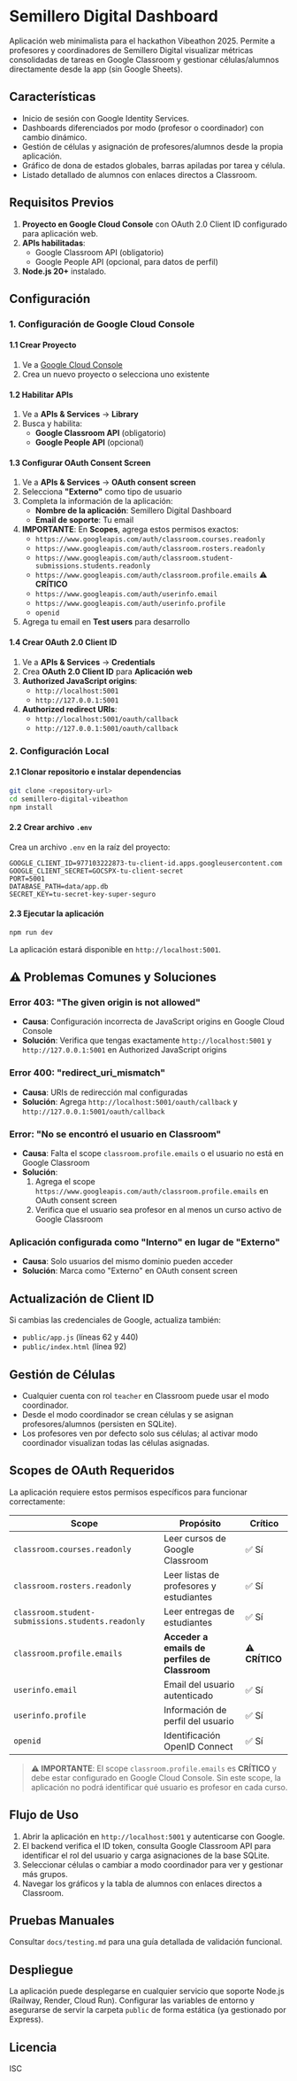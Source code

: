 # Semillero Digital Dashboard

Aplicación web minimalista para el hackathon Vibeathon 2025. Permite a profesores y coordinadores de Semillero Digital visualizar métricas consolidadas de tareas en Google Classroom y gestionar células/alumnos directamente desde la app (sin Google Sheets).

## Características

- Inicio de sesión con Google Identity Services.
- Dashboards diferenciados por modo (profesor o coordinador) con cambio dinámico.
- Gestión de células y asignación de profesores/alumnos desde la propia aplicación.
- Gráfico de dona de estados globales, barras apiladas por tarea y célula.
- Listado detallado de alumnos con enlaces directos a Classroom.

## Requisitos Previos

1. **Proyecto en Google Cloud Console** con OAuth 2.0 Client ID configurado para aplicación web.
2. **APIs habilitadas**: 
   - Google Classroom API (obligatorio)
   - Google People API (opcional, para datos de perfil)
3. **Node.js 20+** instalado.

## Configuración

### 1. Configuración de Google Cloud Console

#### 1.1 Crear Proyecto
1. Ve a [Google Cloud Console](https://console.cloud.google.com)
2. Crea un nuevo proyecto o selecciona uno existente

#### 1.2 Habilitar APIs
1. Ve a **APIs & Services** → **Library**
2. Busca y habilita:
   - **Google Classroom API** (obligatorio)
   - **Google People API** (opcional)

#### 1.3 Configurar OAuth Consent Screen
1. Ve a **APIs & Services** → **OAuth consent screen**
2. Selecciona **"Externo"** como tipo de usuario
3. Completa la información de la aplicación:
   - **Nombre de la aplicación**: Semillero Digital Dashboard
   - **Email de soporte**: Tu email
4. **IMPORTANTE**: En **Scopes**, agrega estos permisos exactos:
   - `https://www.googleapis.com/auth/classroom.courses.readonly`
   - `https://www.googleapis.com/auth/classroom.rosters.readonly`
   - `https://www.googleapis.com/auth/classroom.student-submissions.students.readonly`
   - `https://www.googleapis.com/auth/classroom.profile.emails` ⚠️ **CRÍTICO**
   - `https://www.googleapis.com/auth/userinfo.email`
   - `https://www.googleapis.com/auth/userinfo.profile`
   - `openid`
5. Agrega tu email en **Test users** para desarrollo

#### 1.4 Crear OAuth 2.0 Client ID
1. Ve a **APIs & Services** → **Credentials**
2. Crea **OAuth 2.0 Client ID** para **Aplicación web**
3. **Authorized JavaScript origins**:
   - `http://localhost:5001`
   - `http://127.0.0.1:5001`
4. **Authorized redirect URIs**:
   - `http://localhost:5001/oauth/callback`
   - `http://127.0.0.1:5001/oauth/callback`

### 2. Configuración Local

#### 2.1 Clonar repositorio e instalar dependencias
```bash
git clone <repository-url>
cd semillero-digital-vibeathon
npm install
```

#### 2.2 Crear archivo `.env`
Crea un archivo `.env` en la raíz del proyecto:
```
GOOGLE_CLIENT_ID=977103222873-tu-client-id.apps.googleusercontent.com
GOOGLE_CLIENT_SECRET=GOCSPX-tu-client-secret
PORT=5001
DATABASE_PATH=data/app.db
SECRET_KEY=tu-secret-key-super-seguro
```

#### 2.3 Ejecutar la aplicación
```bash
npm run dev
```

La aplicación estará disponible en `http://localhost:5001`.

## ⚠️ Problemas Comunes y Soluciones

### Error 403: "The given origin is not allowed"
- **Causa**: Configuración incorrecta de JavaScript origins en Google Cloud Console
- **Solución**: Verifica que tengas exactamente `http://localhost:5001` y `http://127.0.0.1:5001` en Authorized JavaScript origins

### Error 400: "redirect_uri_mismatch"
- **Causa**: URIs de redirección mal configuradas
- **Solución**: Agrega `http://localhost:5001/oauth/callback` y `http://127.0.0.1:5001/oauth/callback`

### Error: "No se encontró el usuario en Classroom"
- **Causa**: Falta el scope `classroom.profile.emails` o el usuario no está en Google Classroom
- **Solución**: 
  1. Agrega el scope `https://www.googleapis.com/auth/classroom.profile.emails` en OAuth consent screen
  2. Verifica que el usuario sea profesor en al menos un curso activo de Google Classroom

### Aplicación configurada como "Interno" en lugar de "Externo"
- **Causa**: Solo usuarios del mismo dominio pueden acceder
- **Solución**: Marca como "Externo" en OAuth consent screen

## Actualización de Client ID

Si cambias las credenciales de Google, actualiza también:
- `public/app.js` (líneas 62 y 440)
- `public/index.html` (línea 92)

## Gestión de Células

- Cualquier cuenta con rol `teacher` en Classroom puede usar el modo coordinador.
- Desde el modo coordinador se crean células y se asignan profesores/alumnos (persisten en SQLite).
- Los profesores ven por defecto solo sus células; al activar modo coordinador visualizan todas las células asignadas.

## Scopes de OAuth Requeridos

La aplicación requiere estos permisos específicos para funcionar correctamente:

| Scope | Propósito | Crítico |
|-------|-----------|---------|
| `classroom.courses.readonly` | Leer cursos de Google Classroom | ✅ Sí |
| `classroom.rosters.readonly` | Leer listas de profesores y estudiantes | ✅ Sí |
| `classroom.student-submissions.students.readonly` | Leer entregas de estudiantes | ✅ Sí |
| `classroom.profile.emails` | **Acceder a emails de perfiles de Classroom** | ⚠️ **CRÍTICO** |
| `userinfo.email` | Email del usuario autenticado | ✅ Sí |
| `userinfo.profile` | Información de perfil del usuario | ✅ Sí |
| `openid` | Identificación OpenID Connect | ✅ Sí |

> **⚠️ IMPORTANTE**: El scope `classroom.profile.emails` es **CRÍTICO** y debe estar configurado en Google Cloud Console. Sin este scope, la aplicación no podrá identificar qué usuario es profesor en cada curso.

## Flujo de Uso

1. Abrir la aplicación en `http://localhost:5001` y autenticarse con Google.
2. El backend verifica el ID token, consulta Google Classroom API para identificar el rol del usuario y carga asignaciones de la base SQLite.
3. Seleccionar células o cambiar a modo coordinador para ver y gestionar más grupos.
4. Navegar los gráficos y la tabla de alumnos con enlaces directos a Classroom.

## Pruebas Manuales

Consultar `docs/testing.md` para una guía detallada de validación funcional.

## Despliegue

La aplicación puede desplegarse en cualquier servicio que soporte Node.js (Railway, Render, Cloud Run). Configurar las variables de entorno y asegurarse de servir la carpeta `public` de forma estática (ya gestionado por Express).

## Licencia

ISC

